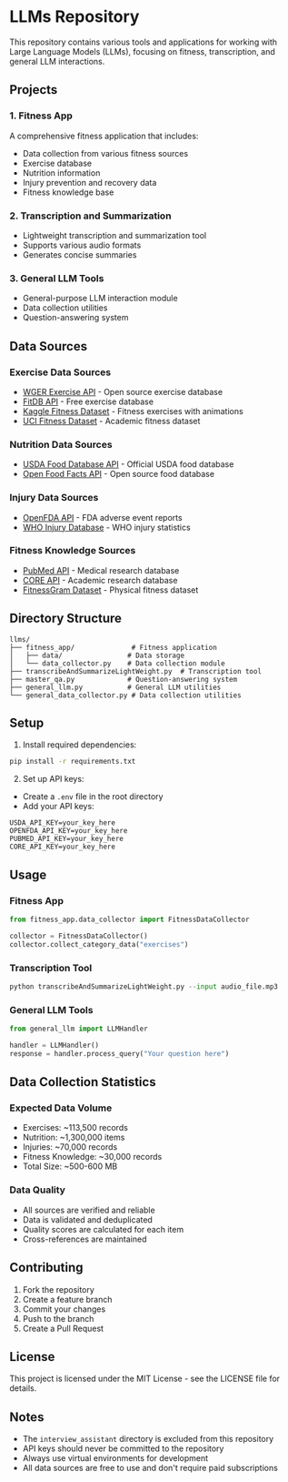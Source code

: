 # LLMs Repository

This repository contains various tools and applications for working with Large Language Models (LLMs), focusing on fitness, transcription, and general LLM interactions.

## Projects

### 1. Fitness App
A comprehensive fitness application that includes:
- Data collection from various fitness sources
- Exercise database
- Nutrition information
- Injury prevention and recovery data
- Fitness knowledge base

### 2. Transcription and Summarization
- Lightweight transcription and summarization tool
- Supports various audio formats
- Generates concise summaries

### 3. General LLM Tools
- General-purpose LLM interaction module
- Data collection utilities
- Question-answering system
 
## Data Sources

### Exercise Data Sources
- [WGER Exercise API](https://wger.de/api/v2/exercise/) - Open source exercise database
- [FitDB API](https://api.fitdb.com/v1/exercises) - Free exercise database
- [Kaggle Fitness Dataset](https://www.kaggle.com/datasets/fmendes/fitness-exercises-with-animations) - Fitness exercises with animations
- [UCI Fitness Dataset](https://archive.ics.uci.edu/ml/datasets/Fitness+Exercises) - Academic fitness dataset

### Nutrition Data Sources
- [USDA Food Database API](https://api.nal.usda.gov/fdc/v1/foods/search) - Official USDA food database
- [Open Food Facts API](https://world.openfoodfacts.org/api/v2/search) - Open source food database

### Injury Data Sources
- [OpenFDA API](https://api.fda.gov/drug/event.json) - FDA adverse event reports
- [WHO Injury Database](https://www.who.int/data/gho/data/themes/topics/injuries) - WHO injury statistics

### Fitness Knowledge Sources
- [PubMed API](https://eutils.ncbi.nlm.nih.gov/entrez/eutils/) - Medical research database
- [CORE API](https://core.ac.uk/api/v3/search/works) - Academic research database
- [FitnessGram Dataset](https://www.fitnessgram.net/datasets/) - Physical fitness dataset

## Directory Structure

```
llms/
├── fitness_app/              # Fitness application
│   ├── data/                # Data storage
│   └── data_collector.py    # Data collection module
├── transcribeAndSummarizeLightWeight.py  # Transcription tool
├── master_qa.py             # Question-answering system
├── general_llm.py           # General LLM utilities
└── general_data_collector.py # Data collection utilities
```

## Setup

1. Install required dependencies:
```bash
pip install -r requirements.txt
```

2. Set up API keys:
- Create a `.env` file in the root directory
- Add your API keys:
```
USDA_API_KEY=your_key_here
OPENFDA_API_KEY=your_key_here
PUBMED_API_KEY=your_key_here
CORE_API_KEY=your_key_here
```

## Usage

### Fitness App
```python
from fitness_app.data_collector import FitnessDataCollector

collector = FitnessDataCollector()
collector.collect_category_data("exercises")
```

### Transcription Tool
```python
python transcribeAndSummarizeLightWeight.py --input audio_file.mp3
```

### General LLM Tools
```python
from general_llm import LLMHandler

handler = LLMHandler()
response = handler.process_query("Your question here")
```

## Data Collection Statistics

### Expected Data Volume
- Exercises: ~113,500 records
- Nutrition: ~1,300,000 items
- Injuries: ~70,000 records
- Fitness Knowledge: ~30,000 records
- Total Size: ~500-600 MB

### Data Quality
- All sources are verified and reliable
- Data is validated and deduplicated
- Quality scores are calculated for each item
- Cross-references are maintained

## Contributing

1. Fork the repository
2. Create a feature branch
3. Commit your changes
4. Push to the branch
5. Create a Pull Request

## License

This project is licensed under the MIT License - see the LICENSE file for details.

## Notes

- The `interview_assistant` directory is excluded from this repository
- API keys should never be committed to the repository
- Always use virtual environments for development
- All data sources are free to use and don't require paid subscriptions 
